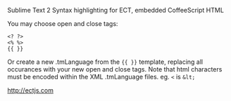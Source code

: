 
Sublime Text 2 Syntax highlighting for ECT, embedded CoffeeScript HTML

You may choose open and close tags:

```
<? ?>
<% %>
{{ }}
```

Or create a new .tmLanguage from the `{{ }}` template, replacing all occurances with your new open and close tags.
Note that html characters must be encoded within the XML .tmLanguage files. eg. `<` is `&lt;`

http://ectjs.com
